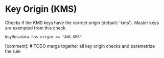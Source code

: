 # Key Origin (KMS)

Checks if the KMS keys have the correct origin (default: 'kms'). Master keys are exempted from this check.

```ccl
KeyMetadata has origin == "AWS_KMS"
```

[comment]: # TODO merge together all key origin checks and parametrize the rule
